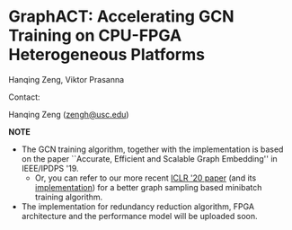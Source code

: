 # GraphACT: Accelerating GCN Training on CPU-FPGA Heterogeneous Platforms

Hanqing Zeng, Viktor Prasanna

Contact: 

Hanqing Zeng (zengh@usc.edu)


**NOTE**

* The GCN training algorithm, together with the implementation is based on the paper ``Accurate, Efficient and Scalable Graph Embedding'' in IEEE/IPDPS '19.
  * Or, you can refer to our more recent [ICLR '20 paper](https://arxiv.org/abs/1907.04931) (and its [implementation](https://github.com/GraphSAINT/GraphSAINT)) for a better graph sampling based minibatch training algorithm. 
* The implementation for redundancy reduction algorithm, FPGA architecture and the performance model will be uploaded soon. 
